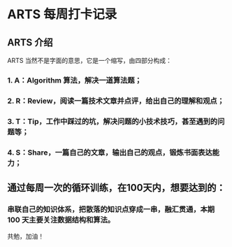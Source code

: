 # ARTS 每周打卡记录
## ARTS 介绍
ARTS 当然不是字面的意思，它是一个缩写，由四部分构成：
### 1. A：Algorithm 算法，解决一道算法题；
### 2. R：Review，阅读一篇技术文章并点评，给出自己的理解和观点；
### 3.  T：Tip，工作中踩过的坑，解决问题的小技术技巧，甚至遇到的问题等；
### 4. S：Share，一篇自己的文章，输出自己的观点，锻炼书面表达能力；

## 通过每周一次的循环训练，在100天内，想要达到的：
### 串联自己的知识体系，把散落的知识点穿成一串，融汇贯通，本期 100 天主要关注数据结构和算法。

共勉，加油！

